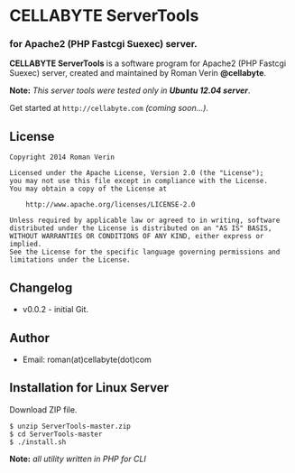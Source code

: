 
# CELLABYTE ServerTools
### for Apache2 (PHP Fastcgi Suexec) server.

**CELLABYTE ServerTools** is a software program for Apache2 (PHP Fastcgi Suexec) server, created and maintained by Roman Verin **@cellabyte**.

**Note:** _This server tools were tested only in **Ubuntu 12.04 server**_.

Get started at `http://cellabyte.com` _(coming soon...)_.

## License

	Copyright 2014 Roman Verin

	Licensed under the Apache License, Version 2.0 (the "License");
	you may not use this file except in compliance with the License.
	You may obtain a copy of the License at

		http://www.apache.org/licenses/LICENSE-2.0

	Unless required by applicable law or agreed to in writing, software
	distributed under the License is distributed on an "AS IS" BASIS,
	WITHOUT WARRANTIES OR CONDITIONS OF ANY KIND, either express or implied.
	See the License for the specific language governing permissions and
	limitations under the License.

## Changelog

- v0.0.2 - initial Git.

## Author

- Email: roman(at)cellabyte(dot)com

## Installation for Linux Server

Download ZIP file.

	$ unzip ServerTools-master.zip
	$ cd ServerTools-master
	$ ./install.sh

**Note:** _all utility written in PHP for CLI_
